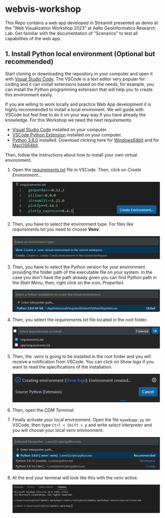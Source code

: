 # webvis-workshop
This Repo contains a web app developed in Streamlit presented as demo at the "Web Visualization Workshop 2023" at Aalto Geoinformatics Research Lab. Get familiar with the documentation of "Scenarios" to test all capabilities of the web app.

## 1. Install Python local environment (Optional but recommended)

Start cloning or downloading the repository in your computer and open it with [Visual Studio Code](https://code.visualstudio.com/). The VSCode is a text editor very popular for coding and it can install extensions based on the needs, for example, you can install the Python programming extension that will help you to create this environment easily.

If you are willing to work locally and practice Web App development it is highly recommended to install a local enviroment. We will guide with VSCode but feel free to do it on your way way if you have already the knowledge. For this Workshop we need the next requirements.

- [Visual Studio Code](https://code.visualstudio.com/) installed on your computer.
- [VSCode Python Extension](https://marketplace.visualstudio.com/items?itemName=ms-python.python) installed on your computer.
- [Python 3.8.0](https://www.python.org/downloads/release/python-380/) installed. Download clicking here for [Windows64bit](https://www.python.org/ftp/python/3.8.0/python-3.8.0-amd64.exe) and for [MacOS64bit](https://www.python.org/ftp/python/3.8.0/python-3.8.0-macosx10.9.pkg).

Then, follow the instructions about how to install your own virtual environment.

1. Open the [requirements.txt](requirements.txt) file in VSCode. Then, click on *Create Environment...*
    
    ![img1](png/requirements.png)

2. Then, you have to select the environment type. For files like *requirements.txt* you need to choose **Venv**. 

    ![img1](png/type.png)

3. Then, you have to select the Python version for your environment providing the folder path of the executable file on your system. In the case you don't have the path already given you can find Python path in the *Start Menu*, then, right click on the icon, *Properties*

    ![img1](png/python.png)

4. Then, you select the *requirements.txt* file located in the root folder.

    ![img1](png/global.png)

5. Then, the *.venv* is going to be installed in the root folder and you will receive a notification from VSCode. You can click on *Show logs* if you want to read the specifications of the installation.

    ![img1](png/install.png)

6. Then, open the *CDM Terminal*.
    
7. Finally activate your local environment. Open the file `mywebapp.py` on VSCode, then type `Ctrl + Shift + p` and write *select interpreter* and you will choose your local *venv* environment.

    ![img1](png/interpreter.png)

8. At the end your terminal will look like this with the *venv* active.

    ![img1](png/local.png)